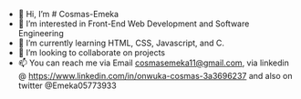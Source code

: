 - 👋 Hi, I’m # Cosmas-Emeka
- 👀 I’m interested in Front-End Web Development and Software Engineering 
- 🌱 I’m currently learning HTML, CSS, Javascript, and C.
- 💞️ I’m looking to collaborate on projects
- 📫 You can reach me via Email cosmasemeka11@gmail.com, via linkedin @ https://www.linkedin.com/in/onwuka-cosmas-3a3696237
      and also on twitter @Emeka05773933

<!---
Cosmas-Emeka/Cosmas-Emeka is a ✨ special ✨ repository because its `README.md` (this file) appears on your GitHub profile.
You can click the Preview link to take a look at your changes.
--->
